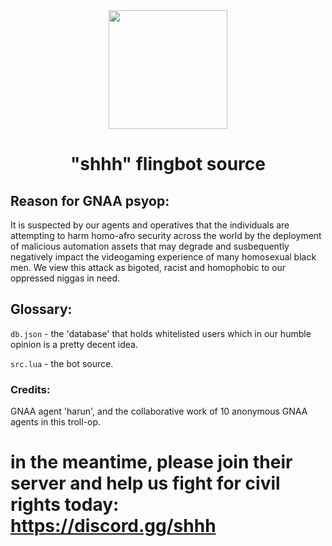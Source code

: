 <div align=center>
  <img src="https://gnaa.gay/assets/gnaa%20trademark.png" height=190>
<h1> "shhh" flingbot source </h1>
</div>

## Reason for GNAA psyop:

It is suspected by our agents and operatives that the individuals are attempting to harm homo-afro security across the world by the deployment of malicious automation assets that may degrade and susbequently negatively impact the videogaming experience of many homosexual black men. We view this attack as bigoted, racist and homophobic to our oppressed niggas in need.


## Glossary:
`db.json` - the 'database' that holds whitelisted users which in our humble opinion is a pretty decent idea.

`src.lua` - the bot source. 

### Credits:
GNAA agent 'harun', and the collaborative work of 10 anonymous GNAA agents in this troll-op.


# in the meantime, please join their server and help us fight for civil rights today: https://discord.gg/shhh
